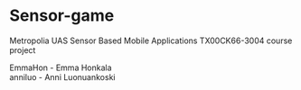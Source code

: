 # Sensor-game
 Metropolia UAS Sensor Based Mobile Applications TX00CK66-3004 course project
 
 EmmaHon - Emma Honkala <br/>
 anniluo - Anni Luonuankoski
